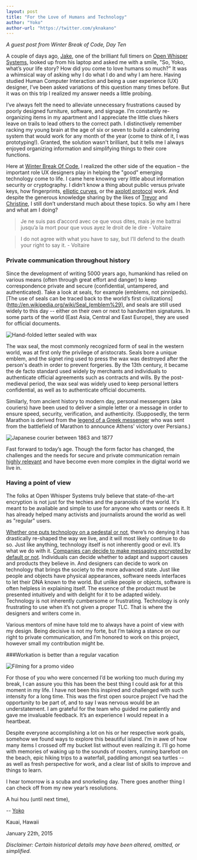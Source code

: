 ```yaml
---
layout: post
title: "For the Love of Humans and Technology"
author: "Yoko"
author-url: "https://twitter.com/yknakano"
---
```


*A guest post from Winter Break of Code, Day Ten*

A couple of days ago, [Jake](https://twitter.com/clpwn), one of the brilliant full timers on
[Open Whisper Systems]( https://twitter.com/whispersystems), looked up from his laptop and asked
me with a smile, "So, Yoko, what’s your life story? How did you come to love humans so much?" It
was a whimsical way of asking why I do what I do and why I am here. Having studied Human Computer
Interaction and being a user experience (UX) designer, I’ve been asked variations of this question
many times before. But it was on this trip I realized my answer needs a little probing.

<!--more-->

I’ve always felt the need to alleviate unnecessary frustrations caused by poorly designed furniture,
software, and signage. I’m constantly re-organizing items in my apartment and I appreciate the little
clues hikers leave on trails to lead others to the correct path. I distinctively remember racking my
young brain at the age of six or seven to build a calendering system that would work for any month
of the year (come to think of it, I was prototyping!). Granted, the solution wasn't brilliant, but
it tells me I always enjoyed organizing information and simplifying things to their core functions.

Here at [Winter Break Of Code](https://whispersystems.org/blog/winter-of-code/), I realized the
other side of the equation – the important role UX designers play in helping the "good" emerging
technology come to life. I came here knowing very little about information security or cryptography.
I didn’t know a thing about public versus private keys, how fingerprints,
[elliptic curves](https://whispersystems.org/blog/a-curve-by-any-other-name/),
or the [axolotl protocol](http://codexgalactic.com/2014/01/27/axolotl-protocol-for-cryptographically-secure-messaging/) work.
And despite the generous knowledge sharing by the likes of [Trevor]( https://twitter.com/trevp__) and
[Christine](https://twitter.com/corbett), I still don’t understand much about these topics.
So why am I here and what am I doing?

>Je ne suis pas d’accord avec ce que vous dites, mais je me battrai jusqu’a la mort pour que vous ayez le droit de le dire - Voltaire

>I do not agree with what you have to say, but I’ll defend to the death your right to say it. - Voltaire   

### Private communication throughout history

Since the development of writing 5000 years ago, humankind has relied on various means (often through great
effort and danger) to keep correspondence private and secure (confidential, untampered, and authenticated).
Take a look at seals, for example (emblems, not pinnipeds).  [The use of seals can be traced back to the
world’s first civilizations](http://en.wikipedia.org/wiki/Seal_(emblem%29), and seals are still used widely
to this day -- either on their own or next to handwritten signatures.  In some parts of the world (East Asia,
Central and East Europe), they are used for official documents.

<img src="/blog/images/yoko-waxseal.jpg" class="nice" alt="Hand-folded letter sealed with wax"/>

The wax seal, the most commonly recognized form of seal in the western world, was at first only the privilege
of aristocrats. Seals bore a unique emblem, and the signet ring used to press the wax was destroyed after the
person's death in order to prevent forgeries. By the 13th century, it became the de facto standard used widely
by merchants and individuals to authenticate official agreements such as contracts and wills. By the
post-medieval period, the wax seal was widely used to keep personal letters confidential, as well as to
authenticate official documents.

Similarly, from ancient history to modern day, personal messengers (aka couriers) have been used to deliver a
simple letter or a message in order to ensure speed, security, verification, and authenticity. (Supposedly,
the term Marathon is derived from the [legend of a Greek messenger](http://en.wikipedia.org/wiki/Marathon#Origin")
who was sent from the battlefield of Marathon to announce Athens' victory over Persians.) 

<img src="/blog/images/yoko-japanese-courier.jpg" class="nice" alt="Japanese courier between 1863 and 1877"/>

Fast forward to today’s age. Though the form factor has changed, the challenges and the needs for secure and
private communication remain [highly relevant](https://whispersystems.org/blog/encryption-encryption-everywhere/)
and have become even more complex in the digital world we live in.

### Having a point of view

The folks at Open Whisper Systems truly believe that state-of-the-art encryption is not just for the
techies and the paranoids of the world. It's meant to be available and simple to use for anyone who
wants or needs it. It has already helped many activists and journalists around the world as well as
"regular" users.

[Whether one puts technology on a pedestal or not](http://m.theatlantic.com/technology/archive/2015/01/the-cathedral-of-computation/384300/), there’s no denying it has drastically re-shaped the way we live, and it will most likely continue to do so.
Just like anything, technology itself is not inherently good or evil. It’s what we do with it.
[Companies can decide to make messaging encrypted by default or not]( http://www.bbc.com/news/technology-29276955).
Individuals can decide whether to adapt and support causes and products they believe in. And designers can decide
to work on technology that brings the society to the more advanced state. Just like people and objects have physical
appearances, software needs interfaces to let their DNA known to the world. But unlike people or objects, software
is often helpless in explaining itself. The essence of the product must be presented intuitively and with delight
for it to be adapted widely. Technology is not inherently cumbersome or frustrating. Technology is only frustrating
to use when it’s not given a proper TLC. That is where the designers and writers come in.

Various mentors of mine have told me to always have a point of view with my design. Being decisive is not my forte,
but I’m taking a stance on our right to private communication, and I’m honored to work on this project, however small
my contribution might be.

###Workation is better than a regular vacation

<img src="/blog/images/yoko-filming.jpg" class="nice" alt="Filming for a promo video"/>

For those of you who were concerned I’d be working too much during my break, I can assure you this has been the best
thing I could ask for at this moment in my life. I have not been this inspired and challenged with such intensity for
a long time. This was the first open source project I've had the opportunity to be part of, and to say I was nervous
would be an understatement. I am grateful for the team who guided me patiently and gave me invaluable feedback. It’s an
experience I would repeat in a heartbeat.

Despite everyone accomplishing a lot on his or her respective work goals, somehow we found ways to explore this
beautiful island. I’m in awe of how many items I crossed off my bucket list without even realizing it. I’ll go home
with memories of waking up to the sounds of roosters, running barefoot on the beach, epic hiking trips to a waterfall,
paddling amongst sea turtles -- as well as fresh perspective for work, and a clear list of skills to improve and things to learn.

I hear tomorrow is a scuba and snorkeling day. There goes another thing I can check off from my new year’s resolutions.

A hui hou (until next time),

-- [Yoko](https://twitter.com/yknakano)

Kauai, Hawaii

January 22th, 2015 

*Disclaimer: Certain historical details may have been altered, omitted, or simplified.*

